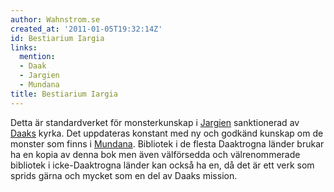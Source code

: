 ```yaml
---
author: Wahnstrom.se
created_at: '2011-01-05T19:32:14Z'
id: Bestiarium Iargia
links:
  mention:
  - Daak
  - Jargien
  - Mundana
title: Bestiarium Iargia
---
```


Detta är standardverket för monsterkunskap i [Jargien] sanktionerad av [Daaks] kyrka. Det uppdateras
konstant med ny och godkänd kunskap om de monster som finns i [Mundana]. Bibliotek i de flesta
Daaktrogna länder brukar ha en kopia av denna bok men även välförsedda och välrenommerade bibliotek
i icke-Daaktrogna länder kan också ha en, då det är ett verk som sprids gärna och mycket som en del
av Daaks mission.

  [Jargien]: Jargien
  [Daaks]: Daak
  [Mundana]: Mundana